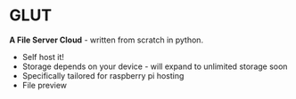 # GLUT
**A File Server Cloud** - written from scratch in python. 

- Self host it! 
- Storage depends on your device - will expand to unlimited storage soon
- Specifically tailored for raspberry pi hosting
- File preview 

